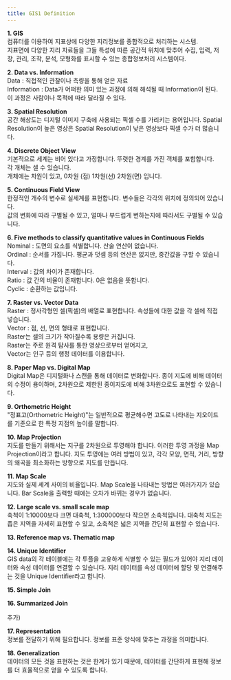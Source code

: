 ```yaml
---
title: GIS1 Definition
---
```


**1. GIS**   
컴퓨터를 이용하여 지표상에 다양한 지리정보를 종합적으로 처리하는 시스템.   
지표면에 다양한 지리 자료들을 그들 특성에 따른 공간적 위치에 맞추어 수집, 입력, 저장, 관리, 조작, 분석, 모형화를 표시할 수 있는 종합정보처리 시스템이다.

**2. Data vs. Information**   
Data : 직접적인 관찰이나 측량을 통해 얻은 자료   
Information : Data가 어떠한 의미 있는 과정에 의해 해석될 때 Information이 된다. 이 과정은 사람이나 목적에 따라 달라질 수 있다.

**3. Spatial Resolution**  
공간 해상도는 디지털 이미지 구축에 사용되는 픽셀 수를 가리키는 용어입니다. Spatial Resolution이 높은 영상은 Spatial Resolution이 낮은 영상보다 픽셀 수가 더 많습니다.

**4. Discrete Object View**   
기본적으로 세계는 비어 있다고 가정합니다. 뚜렷한 경계를 가진 객체를 포함합니다.      
각 개체는 셀 수 있습니다.     
개체에는 차원이 있고, 0차원 (점) 1차원(선) 2차원(면) 입니다.   

**5. Continuous Field View**   
한정적인 개수의 변수로 실세계를 표현합니다. 변수들은 각각의 위치에 정의되어 있습니다.    
값의 변화에 따라 구별될 수 있고, 얼마나 부드럽게 변하는지에 따라서도 구별될 수 있습니다.   

**6. Five methods to classify quantitative values in Continuous Fields**   
Nominal : 도면의 요소를 식별합니다. 산술 연산이 없습니다.   
Ordinal : 순서를 가집니다. 평균과 덧셈 등의 연산은 없지만, 중간값을 구할 수 있습니다.   
Interval : 값의 차이가 존재합니다.   
Ratio : 값 간의 비율이 존재합니다. 0은 없음을 뜻합니다.   
Cyclic : 순환하는 값입니다.   

**7. Raster vs. Vector Data**   
Raster : 정사각형인 셀(픽셀)의 배열로 표현합니다. 속성들에 대한 값을 각 셀에 직접 넣습니다.    
Vector : 점, 선, 면의 형태로 표현합니다.   
Raster는 셀의 크기가 작아질수록 용량은 커집니다.   
Raster는 주로 원격 탐사를 통한 영상으로부터 얻어지고,   
Vector는 인구 등의 행정 데이터를 이용합니다.   

**8. Paper Map vs. Digital Map**   
Digital Map은 디지털화나 스캔을 통해 데이터로 변화합니다. 종이 지도에 비해 데이터의 수정이 용이하며, 2차원으로 제한된 종이지도에 비해 3차원으로도 표현할 수 있습니다.

**9. Orthometric Height**   
"정표고(Orthometric Height)"는 일반적으로 평균해수면 고도로 나타내는 지오이드를 기준으로 한 특정 지점의 높이를 말합니다.

**10. Map Projection**   
지도를 만들기 위해서는 지구를 2차원으로 투영해야 합니다. 이러한 투영 과정을 Map Projection이라고 합니다. 지도 투영에는 여러 방법이 있고, 각각 모양, 면적, 거리, 방향의 왜곡을 최소화하는 방향으로 지도를 만듭니다.

**11. Map Scale**   
지도와 실제 세계 사이의 비율입니다. Map Scale을 나타내는 방법은 여러가지가 있습니다. Bar Scale을 출력할 때에는 오차가 바뀌는 경우가 없습니다.

**12. Large scale vs. small scale map**   
축척이 1:10000보다 크면 대축척, 1:300000보다 작으면 소축척입니다. 대축척 지도는 좁은 지역을 자세히 표현할 수 있고, 소축척은 넓은 지역을 간단히 표현할 수 있습니다.

**13. Reference map vs. Thematic map**   

**14. Unique Identifier**   
GIS data의 각 테이블에는 각 투플을 고유하게 식별할 수 있는 필드가 있어야 지리 데이터와 속성 데이터를 연결할 수 있습니다. 지리 데이터를 속성 데이터에 할당 및 연결해주는 것을 Unique Identifier라고 합니다.

**15. Simple Join**

**16. Summarized Join**

추가)

**17. Representation**   
정보를 전달하기 위해 필요합니다. 정보를 표준 양식에 맞추는 과정을 의미합니다.

**18. Generalization**   
데이터의 모든 것을 표현하는 것은 한계가 있기 때문에, 데이터를 간단하게 표현해 정보를 더 효율적으로 얻을 수 있도록 합니다.
